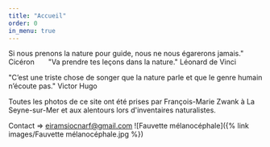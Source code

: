 ```yaml
---
title: "Accueil"
order: 0
in_menu: true
---
```

Si nous prenons la nature pour guide, nous ne nous égarerons jamais."  Cicéron      
"Va prendre tes leçons dans la nature."  Léonard de Vinci

"C’est une triste chose de songer que la nature parle et que le genre humain n’écoute pas."  Victor Hugo

Toutes les photos de ce site ont été prises par François-Marie Zwank à La Seyne-sur-Mer et aux alentours lors d'inventaires naturalistes. 

 Contact => eiramsiocnarf@gmail.com 
![Fauvette mélanocéphale]({% link images/Fauvette mélanocéphale.jpg %}) 